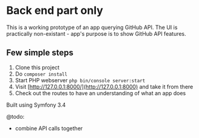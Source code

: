 # Back end part only

This is a working prototype of an app querying GitHub API. The UI is practically non-existant - app's purpose is to show GitHub API features.

## Few simple steps

1. Clone this project
2. Do `composer install`
3. Start PHP webserver `php bin/console server:start`
4. Visit [http://127.0.0.1:8000/](http://127.0.0.1:8000) and take it from there
5. Check out the routes to have an understanding of what an app does

Built using Symfony 3.4

@todo:
- combine API calls together
